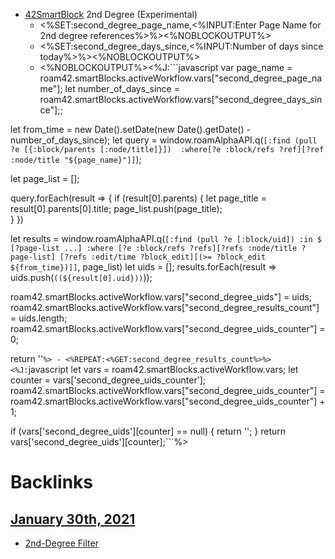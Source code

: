 - [42SmartBlock](<42SmartBlock.md>) 2nd Degree (Experimental)
    - <%SET:second_degree_page_name,<%INPUT:Enter Page Name for 2nd degree references%>%><%NOBLOCKOUTPUT%>
    - <%SET:second_degree_days_since,<%INPUT:Number of days since today%>%><%NOBLOCKOUTPUT%>
    - <%NOBLOCKOUTPUT%><%J:```javascript
var page_name = roam42.smartBlocks.activeWorkflow.vars["second_degree_page_name"];
let number_of_days_since = roam42.smartBlocks.activeWorkflow.vars["second_degree_days_since"];;

let from_time = new Date().setDate(new Date().getDate() - number_of_days_since);
let query = window.roamAlphaAPI.q(`[:find (pull ?e [{:block/parents [:node/title]}]) 
                                    :where[?e :block/refs ?ref][?ref :node/title "${page_name}"]]`);

let page_list = [];

query.forEach(result => {
    if (result[0].parents) {
       let page_title = result[0].parents[0].title; 
       page_list.push(page_title);  
    }
})

let results = window.roamAlphaAPI.q(`[:find (pull ?e [:block/uid]) :in $ [?page-list ...]
                                      :where [?e :block/refs ?refs][?refs :node/title ?page-list]
                                      [?refs :edit/time ?block_edit][(>= ?block_edit ${from_time})]]`, 
                                      page_list)
let uids = [];
results.forEach(result => uids.push(`((${result[0].uid}))`));

roam42.smartBlocks.activeWorkflow.vars["second_degree_uids"] =  uids;
roam42.smartBlocks.activeWorkflow.vars["second_degree_results_count"] =  uids.length;
roam42.smartBlocks.activeWorkflow.vars["second_degree_uids_counter"] = 0;

return ''```%>
    - <%REPEAT:<%GET:second_degree_results_count%>%><%J:```javascript
let vars = roam42.smartBlocks.activeWorkflow.vars;
let counter = vars['second_degree_uids_counter'];
roam42.smartBlocks.activeWorkflow.vars["second_degree_uids_counter"] = roam42.smartBlocks.activeWorkflow.vars["second_degree_uids_counter"] + 1;

if (vars['second_degree_uids'][counter] == null) {
  return '';
}
return vars['second_degree_uids'][counter];```%>

# Backlinks
## [January 30th, 2021](<January 30th, 2021.md>)
- [2nd-Degree Filter](<2nd-Degree Filter.md>)

